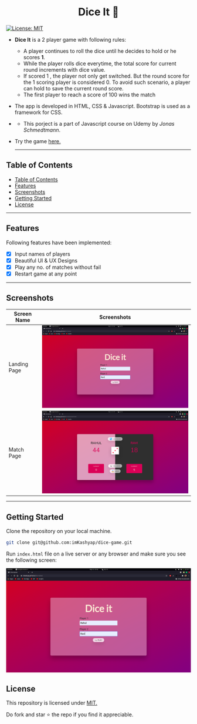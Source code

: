 <h1 style="text-align:center;">Dice It 🎲</h1>
  
  [![License: MIT](https://img.shields.io/badge/License-MIT-blue.svg)](https://opensource.org/licenses/MIT)

- **Dice It** is a 2 player game with following rules:
  - A player continues to roll the dice until he decides to hold or he scores **1**.
  - While the player rolls dice everytime, the total score for current round increments with dice value.
  - If scored 1 , the player not only get switched. But the round score for the 1 scoring player is considered 0. To avoid such scenario, a player can hold to save the current round score.
  - The first player to reach a score of 100 wins the match
- The app is developed in HTML, CSS & Javascript. Bootstrap is used as a framework for CSS.
- - This porject is a part of Javascript course on Udemy by *Jonas Schmedtmann*.
- Try the game [here.](https://imkashyap.github.io/Dice-Game/)
  

  ***


## Table of Contents
- [Table of Contents](#table-of-contents)
- [Features](#features)
- [Screenshots](#screenshots)
- [Getting Started](#getting-started)
- [License](#license)

***

## Features
Following features have been implemented:

- [x] Input names of players
- [x] Beautiful UI & UX Designs
- [x] Play any no. of matches without fail
- [x] Restart game at any point

***

## Screenshots
|Screen Name | Screenshots |
|---|--|
|Landing Page|<img src='./screenshots/ss1.png' width=600px alt='Screenshot of the App'>|
|Match Page|<img src='./screenshots/ss2.png' width=600px  alt='Screenshot of the App'>|

***

## Getting Started
Clone the repository on your local machine.

```bash
git clone git@github.com:imKashyap/dice-game.git
```

Run `index.html` file on a live server or any browser and make sure you see the following screen:

![Screenshot of the landing page of Web Server](screenshots/ss1.png)

## License
 This repository is licensed under [MIT.](https://github.com/imKashyap/dice-game/blob/main/LICENSE)
 
 Do fork and star :star: the repo if you find it appreciable.
